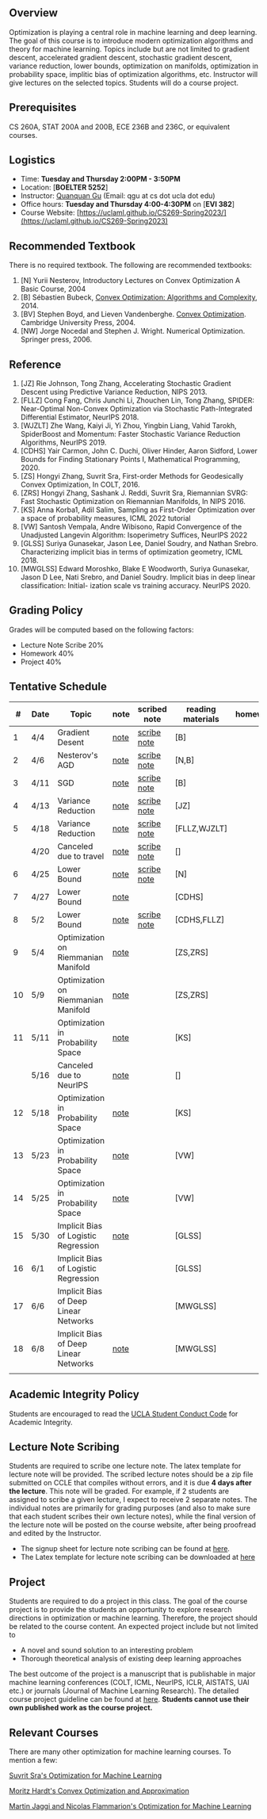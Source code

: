 


## Overview

Optimization is playing a central role in machine learning and deep learning. The goal of this course is to introduce modern optimization algorithms and theory for machine learning. Topics include but are not limited to gradient descent, accelerated gradient descent, stochastic gradient descent, variance reduction, lower bounds, optimization on manifolds, optimization in probability space, implitic bias of optimization algorithms, etc. Instructor will give lectures on the selected topics. Students will do a course project.

## Prerequisites
CS 260A, STAT 200A and 200B, ECE 236B and 236C, or equivalent courses.

## Logistics

<!--University of California, Los Angeles  -->

- Time: **Tuesday and Thursday 2:00PM - 3:50PM**
- Location: [**BOELTER 5252**]
- Instructor: [Quanquan Gu](http://web.cs.ucla.edu/~qgu/) (Email: qgu at cs dot ucla dot edu)   
- Office hours: **Tuesday and Thursday 4:00-4:30PM** on [**EVI 382**]
- Course Website: [https://uclaml.github.io/CS269-Spring2023/](https://uclaml.github.io/CS269-Spring2023)

## Recommended Textbook

There is no required textbook. The following are recommended textbooks:

1. [N] Yurii Nesterov, Introductory Lectures on Convex Optimization
A Basic Course, 2004
2. [B] Sébastien Bubeck, [Convex Optimization: Algorithms and Complexity](https://arxiv.org/abs/1405.4980), 2014.
3. [BV] Stephen Boyd, and Lieven Vandenberghe. [Convex Optimization](https://web.stanford.edu/~boyd/cvxbook/bv_cvxbook.pdf). Cambridge University Press, 2004. 
4. [NW] Jorge Nocedal and Stephen J. Wright. Numerical Optimization. Springer press, 2006. 

## Reference

1. [JZ] Rie Johnson, Tong Zhang, Accelerating Stochastic Gradient Descent using Predictive Variance Reduction, NIPS 2013.
2. [FLLZ] Cong Fang, Chris Junchi Li, Zhouchen Lin, Tong Zhang, SPIDER: Near-Optimal Non-Convex Optimization via Stochastic Path-Integrated Differential Estimator, NeurIPS 2018.
3. [WJZLT] Zhe Wang, Kaiyi Ji, Yi Zhou, Yingbin Liang, Vahid Tarokh, SpiderBoost and Momentum: Faster Stochastic Variance Reduction Algorithms, NeurIPS 2019.
4. [CDHS] Yair Carmon, John C. Duchi, Oliver Hinder, Aaron Sidford, Lower Bounds for Finding Stationary Points I, Mathematical Programming, 2020.
5. [ZS] Hongyi Zhang, Suvrit Sra, First-order Methods for Geodesically Convex Optimization, In COLT, 2016.
6. [ZRS] Hongyi Zhang, Sashank J. Reddi, Suvrit Sra, Riemannian SVRG: Fast Stochastic Optimization on Riemannian Manifolds, In NIPS 2016.
7. [KS] Anna Korba1, Adil Salim, Sampling as First-Order Optimization over a space of probability measures, ICML 2022 tutorial
8. [VW] Santosh Vempala, Andre Wibisono, Rapid Convergence of the Unadjusted Langevin Algorithm: Isoperimetry Suffices, NeurIPS 2022
9. [GLSS] Suriya Gunasekar, Jason Lee, Daniel Soudry, and Nathan Srebro. Characterizingimplicit bias in terms of optimization geometry, ICML 2018.
10. [MWGLSS] Edward Moroshko, Blake E Woodworth, Suriya Gunasekar, Jason D Lee, NatiSrebro, and Daniel Soudry. Implicit bias in deep linear classification: Initial-ization scale vs training accuracy. NeurIPS 2020.

	


## Grading Policy
 
Grades will be computed based on the following factors:

- Lecture Note Scribe 20%
- Homework 40%
- Project 40%

## Tentative Schedule


| # | Date  | Topic  | note | scribed note | reading materials  | homework |
|----|----|----|----|----|----|----|
| 1 | 4/4 | Gradient Desent  | [note]() | [scribe note]() | [B] ||
| 2 | 4/6 | Nesterov's AGD | [note]() | [scribe note]() | [N,B] ||
| 3 | 4/11 | SGD | [note]() | [scribe note]() | [B] |
| 4 | 4/13 | Variance Reduction| [note]() |  [scribe note]()| [JZ] ||
| 5 | 4/18 | Variance Reduction | [note]() | [scribe note]() | [FLLZ,WJZLT] ||
|  | 4/20 | Canceled due to travel| [note]() | [scribe note]()| [] ||
| 6 | 4/25 | Lower Bound | [note]()| [scribe note]() | [N] | |
| 7 | 4/27 | Lower Bound | [note]() |  | [CDHS] ||
| 8 | 5/2 | Lower Bound | [note]() | [scribe note]() | [CDHS,FLLZ]  ||
| 9 | 5/4 | Optimization on Riemmanian Manifold |[note]() | | [ZS,ZRS] ||
| 10 | 5/9 | Optimization on Riemmanian Manifold |[note]() | | [ZS,ZRS] | |
| 11 | 5/11 | Optimization in Probability Space | [note]() | | [KS] ||
|  | 5/16 | Canceled due to NeurIPS | [note]() |  | [] ||
| 12 | 5/18 | Optimization in Probability Space | [note]() | | [KS] ||
| 13 | 5/23 | Optimization in Probability Space | [note]() | | [VW] ||
| 14 | 5/25 | Optimization in Probability Space | [note]() | | [VW] ||
| 15 | 5/30 | Implicit Bias of Logistic Regression | [note]() | | [GLSS] ||
| 16 | 6/1 | Implicit Bias of Logistic Regression |  | | [GLSS] ||
| 17 | 6/6 | Implicit Bias of Deep Linear Networks |  | | [MWGLSS] ||
| 18 | 6/8 | Implicit Bias of Deep Linear Networks | [note]() | | [MWGLSS] ||
|  |  |  |  | |  ||

## Academic Integrity Policy

Students are encouraged to read the [UCLA Student Conduct Code](https://www.deanofstudents.ucla.edu/Individual-Student-Code) for Academic Integrity. 


## Lecture Note Scribing

Students are required to scribe one lecture note. The latex template for lecture note will be provided. The scribed lecture notes should be a zip file submitted on CCLE that compiles without errors, and it is due **4 days after the lecture**. This note will be graded. For example, if 2 students are assigned to scribe a given lecture, I expect to receive 2 separate notes. The individual notes are primarily for grading purposes (and also to make sure that each student scribes their own lecture notes), while the final version of the lecture note will be posted on the course website, after being proofread and edited by the Instructor. 

- The signup sheet for lecture note scribing can be found at [here](https://docs.google.com/spreadsheets/d/1arM8H_YvK1FDNrOXGnLWGUOpbj7-h1NwfILUI__v_GA/edit?usp=sharing).
- The Latex template for lecture note scribing can be downloaded at [here](https://www.dropbox.com/s/jrz9dfssmcblbio/lecture%20scribing%20template.zip?dl=0)


## Project

Students are required to do a project in this class. The goal of the course project is to provide the students an opportunity to explore research directions in optimization or machine learning. Therefore, the project should be related to the course content. An expected project include but not limited to

- A novel and sound solution to an interesting problem
- Thorough theoretical analysis of existing deep learning approaches

The best outcome of the project is a manuscript that is publishable in major machine learning conferences (COLT, ICML, NeurIPS, ICLR, AISTATS, UAI etc.) or journals (Journal of Machine Learning Research). The detailed course project guideline can be found at [here](https://www.dropbox.com/s/8yeic1gsv9rl9c6/Course%20project.pdf?dl=0). **Students cannot use their own published work as the course project.**


## Relevant Courses

There are many other optimization for machine learning courses. To mention a few:

[Suvrit Sra's Optimization for Machine Learning](https://optml.mit.edu/teach/6881/)

[Moritz Hardt's Convex Optimization and Approximation](https://ee227c.github.io)

[Martin Jaggi and Nicolas Flammarion's Optimization for Machine Learning](https://github.com/epfml/OptML_course)


